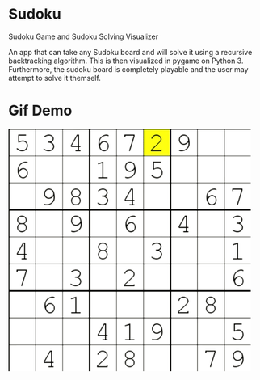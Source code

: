 # Sudoku
Sudoku Game and Sudoku Solving Visualizer 

An app that can take any Sudoku board and will solve it using a recursive backtracking algorithm.
This is then visualized in pygame on Python 3. Furthermore, the sudoku board is completely playable and 
the user may attempt to solve it themself.

# Gif Demo
<img src="./images/Sudoku-Demo.gif"/>
